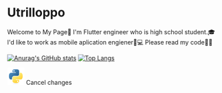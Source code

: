 # Utrilloppo
Welcome to My Page👋 
I'm Flutter engineer who is high school student.🎓 
I'd like to work as mobile aplication engiener📱💻 
Please read my code🙇‍♂️ 

[![Anurag's GitHub stats](https://github-readme-stats.vercel.app/api?username=Utrilloppo)](https://github.com/Utrilloppo/github-readme-stats)
 [![Top Langs](https://github-readme-stats.vercel.app/api/top-langs/?username=Utrilloppo&hide=javascript,html)](https://github.com/Utrilloppo/github-readme-stats)

<img src="https://raw.githubusercontent.com/devicons/devicon/master/icons/python/python-original.svg" alt="python" width="40" height="40"/>
Cancel changes
